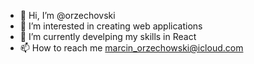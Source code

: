 - 👋 Hi, I’m @orzechovski
- 👀 I’m interested in creating web applications
- 🌱 I’m currently develping my skills in React
- 📫 How to reach me marcin_orzechowski@icloud.com


